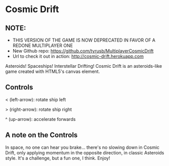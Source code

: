 # Cosmic Drift

## NOTE:
- THIS VERSION OF THE GAME IS NOW DEPRECATED IN FAVOR OF A REDONE MULTIPLAYER ONE
- New Github repo: https://github.com/tyrusb/MultiplayerCosmicDrift
- Url to check it out in action: http://cosmic-drift.herokuapp.com

Asteroids! Spaceships! Interstellar Drifting! Cosmic Drift is an asteroids-like game created with HTML5's canvas element.

## Controls
\< (left-arrow): rotate ship left

\> (right-arrow): rotate ship right

\^ (up-arrow): accelerate forwards

## A note on the Controls
In space, no one can hear you brake... there's no slowing down in Cosmic Drift, only applying momentum in the opposite direction, in classic Asteroids style. It's a challenge, but a fun one, I think. Enjoy!

